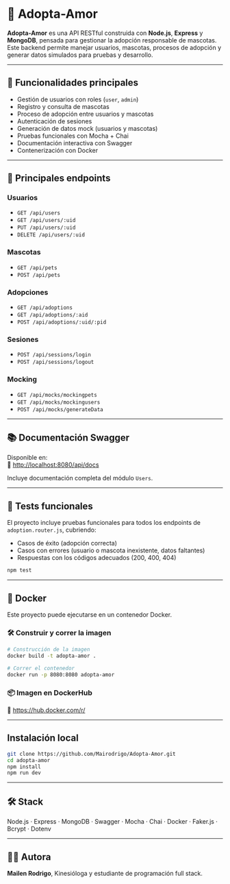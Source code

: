 # 🐾 Adopta-Amor

**Adopta-Amor** es una API RESTful construida con **Node.js**, **Express** y **MongoDB**, pensada para gestionar la adopción responsable de mascotas. Este backend permite manejar usuarios, mascotas, procesos de adopción y generar datos simulados para pruebas y desarrollo.

---

## 📌 Funcionalidades principales

- Gestión de usuarios con roles (`user`, `admin`)
- Registro y consulta de mascotas
- Proceso de adopción entre usuarios y mascotas
- Autenticación de sesiones
- Generación de datos mock (usuarios y mascotas)
- Pruebas funcionales con Mocha + Chai
- Documentación interactiva con Swagger
- Contenerización con Docker

---

## 🔗 Principales endpoints

### Usuarios
- `GET /api/users`
- `GET /api/users/:uid`
- `PUT /api/users/:uid`
- `DELETE /api/users/:uid`

### Mascotas
- `GET /api/pets`
- `POST /api/pets`

### Adopciones
- `GET /api/adoptions`
- `GET /api/adoptions/:aid`
- `POST /api/adoptions/:uid/:pid`

### Sesiones
- `POST /api/sessions/login`
- `POST /api/sessions/logout`

### Mocking
- `GET /api/mocks/mockingpets`
- `GET /api/mocks/mockingusers`
- `POST /api/mocks/generateData`

---

## 📚 Documentación Swagger

Disponible en:  
🔗 [http://localhost:8080/api/docs](http://localhost:8080/api/docs)

Incluye documentación completa del módulo `Users`.

---

## 🧪 Tests funcionales

El proyecto incluye pruebas funcionales para todos los endpoints de `adoption.router.js`, cubriendo:

- Casos de éxito (adopción correcta)
- Casos con errores (usuario o mascota inexistente, datos faltantes)
- Respuestas con los códigos adecuados (200, 400, 404)

```bash
npm test
```

---

## 🐳 Docker

Este proyecto puede ejecutarse en un contenedor Docker.

### 🛠️ Construir y correr la imagen

```bash
# Construcción de la imagen
docker build -t adopta-amor .

# Correr el contenedor
docker run -p 8080:8080 adopta-amor
```

### 📦 Imagen en DockerHub
🔗 https://hub.docker.com/r/

---

## Instalación local
```bash
git clone https://github.com/Mairodrigo/Adopta-Amor.git
cd adopta-amor
npm install
npm run dev
```

---

## 🛠️ Stack
Node.js · Express · MongoDB · Swagger · Mocha · Chai · Docker · Faker.js · Bcrypt · Dotenv

---

## 👩‍💻 Autora
**Mailen Rodrigo**,
Kinesióloga y estudiante de programación full stack. 
